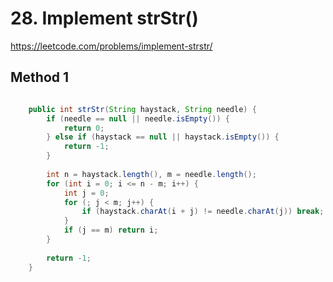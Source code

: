 # 28. Implement strStr()
https://leetcode.com/problems/implement-strstr/

## Method 1


~~~java

    public int strStr(String haystack, String needle) {
        if (needle == null || needle.isEmpty()) {
            return 0;
        } else if (haystack == null || haystack.isEmpty()) {
            return -1;
        } 
        
        int n = haystack.length(), m = needle.length();
        for (int i = 0; i <= n - m; i++) {
            int j = 0;
            for (; j < m; j++) {
                if (haystack.charAt(i + j) != needle.charAt(j)) break;
            }
            if (j == m) return i;
        }
        
        return -1;
    }
    
~~~


